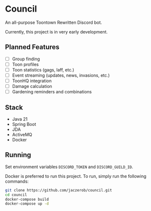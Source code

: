 # Council
An all-purpose Toontown Rewritten Discord bot. 

Currently, this project is in very early development.

## Planned Features
- [ ] Group finding
- [ ] Toon profiles
- [ ] Toon statistics (gags, laff, etc.)
- [ ] Event streaming (updates, news, invasions, etc.)
- [ ] ToonHQ integration
- [ ] Damage calculation
- [ ] Gardening reminders and combinations

## Stack
- Java 21
- Spring Boot
- JDA
- ActiveMQ
- Docker

## Running
Set environment variables `DISCORD_TOKEN` and `DISCORD_GUILD_ID`.

Docker is preferred to run this project. To run, simply run the following commands:

```zsh
git clone https://github.com/jaczerob/council.git
cd council
docker-compose build
docker-compose up -d
```